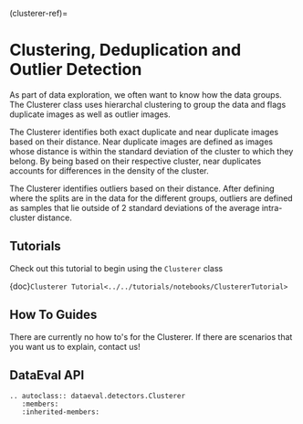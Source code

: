 (clusterer-ref)=

# Clustering, Deduplication and Outlier Detection

As part of data exploration, we often want to know how the data groups.
The Clusterer class uses hierarchal clustering to group the data and flags duplicate images as well as outlier images.

The Clusterer identifies both exact duplicate and near duplicate images based on their distance.
Near duplicate images are defined as images whose distance is within the standard deviation of the cluster to which they belong. By being based on their respective cluster, near duplicates accounts for differences in the density of the cluster.

The Clusterer identifies outliers based on their distance. After defining where the splits are in the data for the different groups, outliers are defined as samples that lie outside of 2 standard deviations of the average intra-cluster distance.

## Tutorials

Check out this tutorial to begin using the `Clusterer` class

{doc}`Clusterer Tutorial<../../tutorials/notebooks/ClustererTutorial>`

## How To Guides

There are currently no how to's for the Clusterer.
If there are scenarios that you want us to explain, contact us!

## DataEval API

```{eval-rst}
.. autoclass:: dataeval.detectors.Clusterer
   :members:
   :inherited-members:
```
